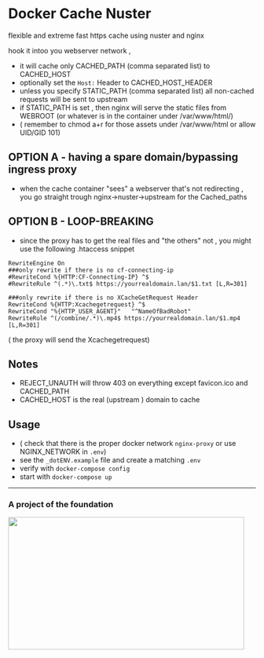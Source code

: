 # Docker Cache Nuster

flexible and extreme fast https  cache using nuster and nginx


hook it intoo you webserver network ,
* it will cache only CACHED_PATH (comma separated list) to CACHED_HOST
* optionally set the `Host:` Header to CACHED_HOST_HEADER
* unless you specify STATIC_PATH (comma separated list) all non-cached requests will be sent to upstream
* if STATIC_PATH is set , then nginx will serve the static files from WEBROOT (or whatever is in the container under /var/www/html/)
* ( remember to chmod a+r for those assets under /var/www/html or allow UID/GID 101)

## OPTION A - having a spare domain/bypassing ingress proxy
* when the cache container "sees" a webserver that's not redirecting , you go straight trough nginx->nuster->upstream for the Cached_paths

## OPTION B - LOOP-BREAKING
* since the proxy has to get the real files and "the others" not , you might use the following .htaccess snippet



```
RewriteEngine On
###only rewrite if there is no cf-connecting-ip
#RewriteCond %{HTTP:CF-Connecting-IP} ^$
#RewriteRule ^(.*)\.txt$ https://yourrealdomain.lan/$1.txt [L,R=301]

###only rewrite if there is no XCacheGetRequest Header
RewriteCond %{HTTP:Xcachegetrequest} ^$
RewriteCond "%{HTTP_USER_AGENT}"   "^NameOfBadRobot"
RewriteRule ^(/combine/.*)\.mp4$ https://yourrealdomain.lan/$1.mp4 [L,R=301]
```
( the proxy will send the Xcachegetrequest)
## Notes

* REJECT_UNAUTH will throw 403 on everything except favicon.ico and CACHED_PATH
* CACHED_HOST is the real (upstream ) domain to cache


## Usage

* ( check that there is the proper docker network `nginx-proxy` or use NGINX_NETWORK in `.env`)
* see the `_dotENV.example` file and create a matching `.env`
* verify with `docker-compose config`
* start with `docker-compose up`
---


<h3>A project of the foundation</h3>
<a href="https://the-foundation.gitlab.io/"><div><img src="https://hcxi2.2ix.ch/gitlab/the-foundation/docker-cache-nuster/README.md/logo.jpg" width="480" height="270"/></div></a>
